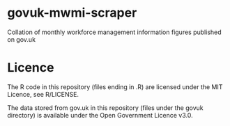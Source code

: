 # govuk-mwmi-scraper
Collation of monthly workforce management information figures published on gov.uk

# Licence
The R code in this repository (files ending in .R) are licensed under the MIT Licence, see R/LICENSE.

The data stored from gov.uk in this repository (files under the govuk directory) is available under the Open Government Licence v3.0.
